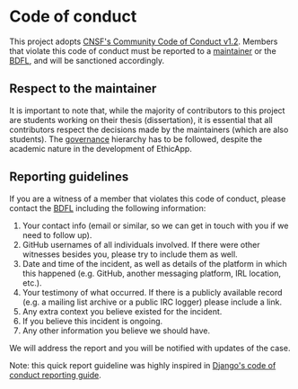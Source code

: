 # Code of conduct

This project adopts [CNSF's Community Code of Conduct v1.2](https://github.com/cncf/foundation/blob/d1aa4b995b2eb6a665a0bf0c76f609508d6ec15a/code-of-conduct.md). Members that violate this code of conduct must be reported to a [maintainer](./GOVERNANCE.md#maintainer) or the [BDFL](./GOVERNANCE.md#benevolent-dictator-for-life-bdfl), and will be sanctioned accordingly.

## Respect to the maintainer

It is important to note that, while the majority of contributors to this project are students working on their thesis (dissertation), it is essential that all contributors respect the decisions made by the maintainers (which are also students). The [governance](./GOVERNANCE.md) hierarchy has to be followed, despite the academic nature in the development of EthicApp.

## Reporting guidelines

If you are a witness of a member that violates this code of conduct, please contact the [BDFL](./GOVERNANCE.md#benevolent-dictator-for-life-bdfl) including the following information:

1. Your contact info (email or similar, so we can get in touch with you if we need to follow up).
2. GitHub usernames of all individuals involved. If there were other witnesses besides you, please try to include them as well.
3. Date and time of the incident, as well as details of the platform in which this happened (e.g. GitHub, another messaging platform, IRL location, etc.).
4. Your testimony of what occurred. If there is a publicly available record (e.g. a mailing list archive or a public IRC logger) please include a link.
5. Any extra context you believe existed for the incident.
6. If you believe this incident is ongoing.
7. Any other information you believe we should have.

We will address the report and you will be notified with updates of the case.

Note: this quick report guideline was highly inspired in [Django's code of conduct reporting guide](https://www.djangoproject.com/conduct/reporting/).
